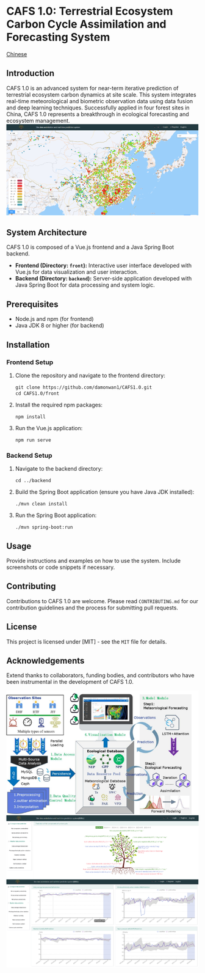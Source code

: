 
# CAFS 1.0: Terrestrial Ecosystem Carbon Cycle Assimilation and Forecasting System
[Chinese](./README_ZH.md)
## Introduction
CAFS 1.0 is an advanced system for near-term iterative prediction of terrestrial ecosystem carbon dynamics at site scale. This system integrates real-time meteorological and biometric observation data using data fusion and deep learning techniques. Successfully applied in four forest sites in China, CAFS 1.0 represents a breakthrough in ecological forecasting and ecosystem management.
![Example of CAFS1.0](images/example1.png)
## System Architecture
CAFS 1.0 is composed of a Vue.js frontend and a Java Spring Boot backend.

- **Frontend (Directory: `front`):** Interactive user interface developed with Vue.js for data visualization and user interaction.
- **Backend (Directory: `backend`):** Server-side application developed with Java Spring Boot for data processing and system logic.

## Prerequisites
- Node.js and npm (for frontend)
- Java JDK 8 or higher (for backend)

## Installation

### Frontend Setup
1. Clone the repository and navigate to the frontend directory:
   ```
   git clone https://github.com/damonwan1/CAFS1.0.git
   cd CAFS1.0/front
   ```
2. Install the required npm packages:
   ```
   npm install
   ```
3. Run the Vue.js application:
   ```
   npm run serve
   ```

### Backend Setup
1. Navigate to the backend directory:
   ```
   cd ../backend
   ```
2. Build the Spring Boot application (ensure you have Java JDK installed):
   ```
   ./mvn clean install
   ```
3. Run the Spring Boot application:
   ```
   ./mvn spring-boot:run
   ```

## Usage
Provide instructions and examples on how to use the system. Include screenshots or code snippets if necessary.

## Contributing
Contributions to CAFS 1.0 are welcome. Please read `CONTRIBUTING.md` for our contribution guidelines and the process for submitting pull requests.

## License
This project is licensed under [MIT] - see the `MIT` file for details.

## Acknowledgements
Extend thanks to collaborators, funding bodies, and contributors who have been instrumental in the development of CAFS 1.0.

![Example of CAFS1.0](images/example2.png)
![Example of CAFS1.0](images/example3.png)
![Example of CAFS1.0](images/example4.png)
